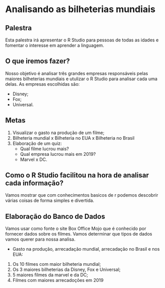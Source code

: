 # Analisando as bilheterias mundiais

## Palestra
Esta palestra irá apresentar o R Studio para pessoas de todas as idades e fomentar o interesse em aprender a linguagem. 

## O que iremos fazer?
Nosso objetivo é analisar três grandes empresas responsáveis pelas maiores bilheterias mundiais e utulizar o R Studio para analisar cada uma delas.
As empresas escolhidas são:
- Disney;
- Fox;
- Universal.

## Metas
1. Visualizar o gasto na produção de um filme;
2. Bilheteria mundial x Bilheteria no EUA x Bilheteria no Brasil
3. Elaboração de um quiz: 
   - Qual filme lucrou mais?
   - Qual empresa lucrou mais em 2019?
   - Marvel x DC.
## Como o R Studio facilitou na hora de analisar cada informação?

Vamos mostrar que com conhecimentos basicos de r podemos descobrir várias coisas de forma simples e divertida.

## Elaboração do Banco de Dados

Vamos usar como fonte o site Box Office Mojo que é conhecido por fornecer dados sobre os filmes. Vamos determinar que tipos de dados vamos querer para nossa analisa.
- Gasto na produção, arrecadação mundial, arrecadação no Brasil e nos EUA:
1. Os 10 filmes com maior bilheteria mundial;
2. Os 3 maiores bilheterias da Disney, Fox e Universal;
3. 5 maiores filmes da marvel e da DC;
4. Filmes com  maiores arrecadoções em 2019

